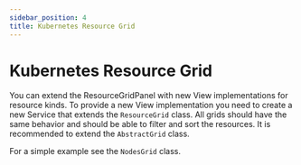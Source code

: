 ```yaml
---
sidebar_position: 4
title: Kubernetes Resource Grid
---
```


# Kubernetes Resource Grid

You can extend the ResourceGridPanel with new View implementations for resource kinds. To provide a new
View implementation you need to create a new Service that extends the `ResourceGrid` class. All grids
should have the same behavior and should be able to filter and sort the resources. It is
recommended to extend the `AbstractGrid` class.

For a simple example see the `NodesGrid` class.
